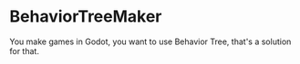 # BehaviorTreeMaker
You make games in Godot, you want to use Behavior Tree, that's a solution for that.
